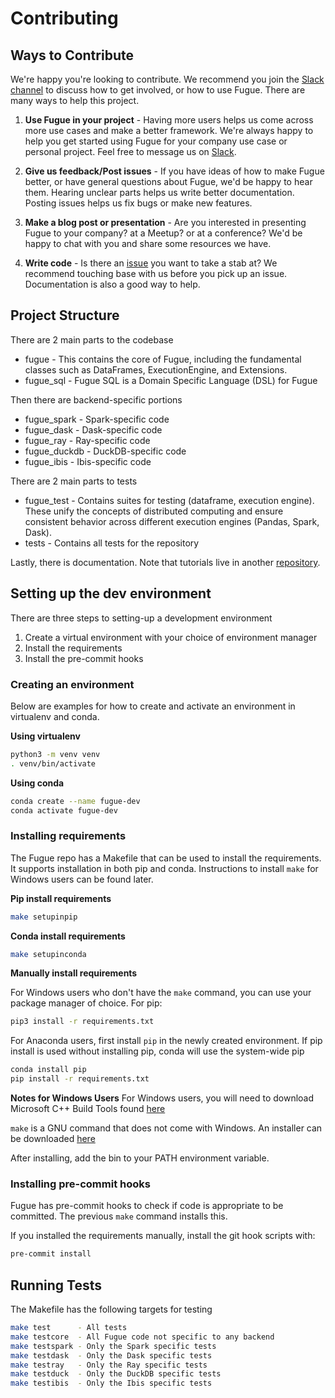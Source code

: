 # Contributing

## Ways to Contribute

We're happy you're looking to contribute. We recommend you join the [Slack channel](slack.fugue.ai) to discuss how to get involved, or how to use Fugue. There are many ways to help this project.

1.  **Use Fugue in your project** - Having more users helps us come across more use cases and make a better framework. We're always happy to help you get started using Fugue for your company use case or personal project. Feel free to message us on [Slack](slack.fugue.ai).

2.  **Give us feedback/Post issues** - If you have ideas of how to make Fugue better, or have general questions about Fugue, we'd be happy to hear them. Hearing unclear parts helps us write better documentation. Posting issues helps us fix bugs or make new features.

3.  **Make a blog post or presentation** - Are you interested in presenting Fugue to your company? at a Meetup? or at a conference? We'd be happy to chat with you and share some resources we have.

4.  **Write code** - Is there an [issue](https://github.com/fugue-project/fugue/issues) you want to take a stab at? We recommend touching base with us before you pick up an issue. Documentation is also a good way to help.

## Project Structure

There are 2 main parts to the codebase

-   fugue - This contains the core of Fugue, including the fundamental classes such as DataFrames, ExecutionEngine, and Extensions.
-   fugue_sql - Fugue SQL is a Domain Specific Language (DSL) for Fugue

Then there are backend-specific portions

-   fugue_spark - Spark-specific code
-   fugue_dask - Dask-specific code
-   fugue_ray - Ray-specific code
-   fugue_duckdb - DuckDB-specific code
-   fugue_ibis - Ibis-specific code

There are 2 main parts to tests

-   fugue_test - Contains suites for testing (dataframe, execution engine). These unify the concepts of distributed computing and ensure consistent behavior across different execution engines (Pandas, Spark, Dask).
-   tests - Contains all tests for the repository

Lastly, there is documentation. Note that tutorials live in another [repository](https://github.com/fugue-project/tutorials).

## Setting up the dev environment

There are three steps to setting-up a development environment

1.  Create a virtual environment with your choice of environment manager
2.  Install the requirements
3.  Install the pre-commit hooks

### Creating an environment

Below are examples for how to create and activate an environment in virtualenv and conda.

**Using virtualenv**

```bash
python3 -m venv venv
. venv/bin/activate
```

**Using conda**

```bash
conda create --name fugue-dev
conda activate fugue-dev
```

### Installing requirements

The Fugue repo has a Makefile that can be used to install the requirements. It supports installation in both pip and conda. Instructions to install `make` for Windows users can be found later.

**Pip install requirements**

```bash
make setupinpip
```

**Conda install requirements**

```bash
make setupinconda
```

**Manually install requirements**

For Windows users who don't have the `make` command, you can use your package manager of choice. For pip:

```bash
pip3 install -r requirements.txt
```

For Anaconda users, first install `pip` in the newly created environment. If pip install is used without installing pip, conda will use the system-wide pip

```bash
conda install pip
pip install -r requirements.txt
```

**Notes for Windows Users**
For Windows users, you will need to download Microsoft C++ Build Tools found [here](https://visualstudio.microsoft.com/visual-cpp-build-tools/)

`make` is a GNU command that does not come with Windows. An installer can be downloaded [here](http://gnuwin32.sourceforge.net/packages/make.htm)

After installing, add the bin to your PATH environment variable.

### Installing pre-commit hooks

Fugue has pre-commit hooks to check if code is appropriate to be committed. The previous `make` command installs this.

If you installed the requirements manually, install the git hook scripts with:

```bash
pre-commit install
```

## Running Tests

The Makefile has the following targets for testing

```bash
make test      - All tests
make testcore  - All Fugue code not specific to any backend
make testspark - Only the Spark specific tests
make testdask  - Only the Dask specific tests
make testray   - Only the Ray specific tests
make testduck  - Only the DuckDB specific tests
make testibis  - Only the Ibis specific tests
```
